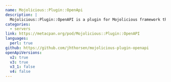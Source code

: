 ```yaml
---
name: Mojolicious::Plugin::OpenApi
description: |
  Mojolicious::Plugin::OpenAPI is a plugin for Mojolicious framework that add routes and input/output validation to your Mojolicious application based on OpenAPI description documents.'
categories:
  - servers
link: https://metacpan.org/pod/Mojolicious::Plugin::OpenAPI
languages:
  perl: true
github: https://github.com/jhthorsen/mojolicious-plugin-openapi
openApiVersions:
  v2: true
  v3: true
  v3_1: false
  v4: false
---
```

